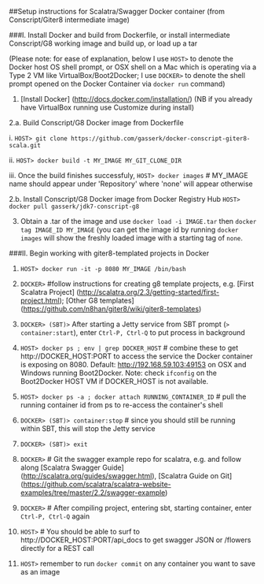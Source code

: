 ##Setup instructions for Scalatra/Swagger Docker container (from Conscript/Giter8 intermediate image)

###I. Install Docker and build from Dockerfile, or install intermediate Conscript/G8 working image and build up, or  load up a tar

(Please note: for ease of explanation, below I use `HOST>` to denote the Docker host OS shell prompt, or OSX shell on a Mac which is operating via a Type 2 VM like VirtualBox/Boot2Docker; I use `DOCKER>` to denote the shell prompt opened on the Docker Container via `docker run` command)

 1. [Install Docker] (http://docs.docker.com/installation/) (NB if you already have VirtualBox running use Customize during  install)

 2.a. Build Conscript/G8 Docker image from Dockerfile
 
  i. `HOST> git clone https://github.com/gasserk/docker-conscript-giter8-scala.git`

  ii. `HOST> docker build -t MY_IMAGE MY_GIT_CLONE_DIR`

  iii. Once the build finishes successfuly, 
    `HOST> docker images` # MY_IMAGE name should appear under 'Repository' where 'none' will appear otherwise

 2.b. Install Conscript/G8 Docker image from Docker Registry Hub
    `HOST> docker pull gasserk/jdk7-conscript-g8`
    
 3. Obtain a .tar of the image and use `docker load -i IMAGE.tar` then `docker tag IMAGE_ID MY_IMAGE` (you can get the image id by running `docker images` will show the freshly loaded image with a starting tag of `none`.

###II.  Begin working with giter8-templated projects in Docker

 1. `HOST> docker run -it -p 8080 MY_IMAGE /bin/bash`

 2. `DOCKER>` #follow instructions for creating g8 template projects, e.g. [First Scalatra Project] (http://scalatra.org/2.3/getting-started/first-project.html); [Other G8 templates] (https://github.com/n8han/giter8/wiki/giter8-templates)

 3. `DOCKER> (SBT)>` After starting a Jetty service from SBT prompt (`> container:start`), 
 enter `Ctrl-P, Ctrl-Q` to put process in background

 4. `HOST> docker ps ; env | grep DOCKER_HOST` # combine these to get http://DOCKER_HOST:PORT to access the
 service the Docker container is exposing on 8080. Default: http://192.168.59.103:49153 on OSX and Windows running Boot2Docker.  Note: check `ifconfig` on the Boot2Docker HOST VM if DOCKER_HOST is not available.

 5. `HOST> docker ps -a ; docker attach RUNNING_CONTAINER_ID` # pull the running container id from ps to
 re-access the container's shell

 6. `DOCKER> (SBT)> container:stop` # since you should still be running within SBT, this will stop the Jetty service

 7. `DOCKER> (SBT)> exit`

 8. `DOCKER>` # Git the swagger example repo for scalatra, e.g. and follow along [Scalatra Swagger Guide] (http://scalatra.org/guides/swagger.html), [Scalatra Guide on Git] (https://github.com/scalatra/scalatra-website-examples/tree/master/2.2/swagger-example) 

 9. `DOCKER>` # After compiling project, entering sbt, starting container, enter `Ctrl-P, Ctrl-Q` again

 10. `HOST>` # You should be able to surf to http://DOCKER_HOST:PORT/api_docs to get swagger JSON or 
 /flowers directly for a REST call
 
 11. `HOST>` remember to run `docker commit` on any container you want to save as an image
